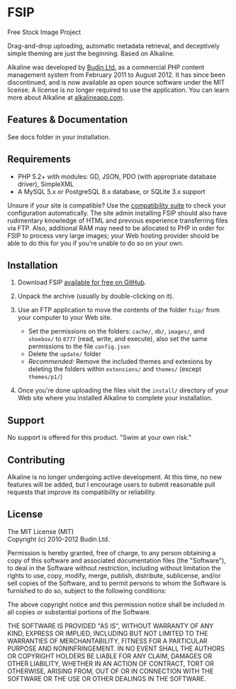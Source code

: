# FSIP

Free Stock Image Project

Drag-and-drop uploading, automatic metadata retrieval, and deceptively simple theming are just the beginning. Based on Alkaline.

Alkaline was developed by [Budin Ltd.](http://www.budinltd.com/) as a commercial PHP content management system from February 2011 to August 2012. It has since been discontinued, and is now available as open source software under the MIT license. A license is no longer required to use the application. You can learn more about Alkaline at [alkalineapp.com](http://www.alkalineapp.com/).

## Features & Documentation

See docs folder in your installation.

## Requirements

- PHP 5.2+ with modules: GD, JSON, PDO (with appropriate database driver), SimpleXML
- A MySQL 5.x or PostgreSQL 8.x database, or SQLite 3.x support

Unsure if your site is compatible? Use the [compatibility suite](/compatibility/) to check your configuration automatically. The site admin installing FSIP should also have rudimentary knowledge of HTML and previous experience transferring files via FTP. Also, additional RAM may need to be allocated to PHP in order for FSIP to process very large images; your Web hosting provider should be able to do this for you if you're unable to do so on your own.


## Installation

1. Download FSIP <a href="https://github.com/darylhawes/fsip">available for free on GitHub</a>.

2. Unpack the archive (usually by double-clicking on it).
3. Use an FTP application to move the contents of the folder `fsip/` from your computer to your Web site.
	- Set the permissions on the folders: `cache/`, `db/`, `images/`, and `shoebox/` to `0777` (read, write, and execute), also set the same permissions to the file `config.json`
	- Delete the `update/` folder
	- *Recommended:* Remove the included themes and extesions by deleting the folders within `extensions/` and `themes/` (except `themes/p1/`)
4. Once you're done uploading the files visit the `install/` directory of your Web site where you installed Alkaline to complete your installation.

## Support

No support is offered for this product. "Swim at your own risk."

## Contributing

Alkaline is no longer undergoing active development. At this time, no new features will be added, but I encourage users to submit reasonable pull requests that improve its compatibility or reliability.

## License

The MIT License (MIT)  
Copyright (c) 2010-2012 Budin Ltd.
 
Permission is hereby granted, free of charge, to any person obtaining a copy of this software and associated documentation files (the "Software"), to deal in the Software without restriction, including without limitation the rights to use, copy, modify, merge, publish, distribute, sublicense, and/or sell copies of the Software, and to permit persons to whom the Software is furnished to do so, subject to the following conditions:
 
The above copyright notice and this permission notice shall be included in all copies or substantial portions of the Software.
 
THE SOFTWARE IS PROVIDED "AS IS", WITHOUT WARRANTY OF ANY KIND, EXPRESS OR IMPLIED, INCLUDING BUT NOT LIMITED TO THE WARRANTIES OF MERCHANTABILITY, FITNESS FOR A PARTICULAR PURPOSE AND NONINFRINGEMENT. IN NO EVENT SHALL THE AUTHORS OR COPYRIGHT HOLDERS BE LIABLE FOR ANY CLAIM, DAMAGES OR OTHER LIABILITY, WHETHER IN AN ACTION OF CONTRACT, TORT OR OTHERWISE, ARISING FROM, OUT OF OR IN CONNECTION WITH THE SOFTWARE OR THE USE OR OTHER DEALINGS IN THE SOFTWARE.
